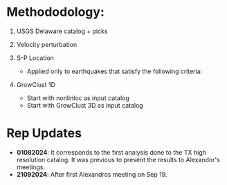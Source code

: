 # Methododology:

1. USGS Delaware catalog + picks

2. Velocity perturbation 

3. S-P Location
    -	Applied only to earthquakes that satisfy the following criteria: 

4. GrowClust 1D
    -	Start with nonlinloc as input catalog
    -	Start with GrowClust 3D as input catalog 

# Rep Updates

- **01082024**: It corresponds to the first analysis done to the TX high resolution catalog. It was previous to present the results to Alexandor's meetings.
- **21092024**: After first Alexandros meeting on Sep 19.
